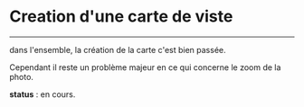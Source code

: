 # Creation d'une carte de viste
--------------------------------

dans l'ensemble, la création de la carte c'est bien passée.

Cependant il reste un problème majeur en ce qui concerne le zoom de la photo.

**status** : en cours.
